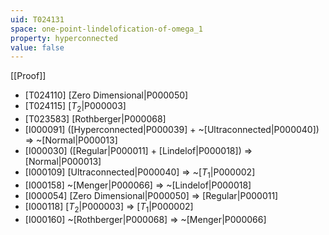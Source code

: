 ```yaml
---
uid: T024131
space: one-point-lindelofication-of-omega_1
property: hyperconnected
value: false
---
```

[[Proof]]

* [T024110] [Zero Dimensional|P000050]
* [T024115] [$T_2$|P000003]
* [T023583] [Rothberger|P000068]
* [I000091] ([Hyperconnected|P000039] + ~[Ultraconnected|P000040]) => ~[Normal|P000013]
* [I000030] ([Regular|P000011] + [Lindelof|P000018]) => [Normal|P000013]
* [I000109] [Ultraconnected|P000040] => ~[$T_1$|P000002]
* [I000158] ~[Menger|P000066] => ~[Lindelof|P000018]
* [I000054] [Zero Dimensional|P000050] => [Regular|P000011]
* [I000118] [$T_2$|P000003] => [$T_1$|P000002]
* [I000160] ~[Rothberger|P000068] => ~[Menger|P000066]

